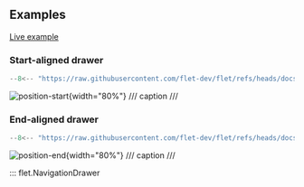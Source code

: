 ## Examples

[Live example](https://flet-controls-gallery.fly.dev/navigation/navigationdrawer)

### Start-aligned drawer

```python
--8<-- "https://raw.githubusercontent.com/flet-dev/flet/refs/heads/docs/fix-links/sdk/python/examples/controls/navigation-drawer/position-start.py"
```

![position-start](https://raw.githubusercontent.com/flet-dev/flet/docs/fix-links/sdk/python/examples/controls/navigation-drawer/media/position-start.gif){width="80%"}
/// caption
///

### End-aligned drawer

```python
--8<-- "https://raw.githubusercontent.com/flet-dev/flet/refs/heads/docs/fix-links/sdk/python/examples/controls/navigation-drawer/position-end.py"
```

![position-end](https://raw.githubusercontent.com/flet-dev/flet/docs/fix-links/sdk/python/examples/controls/navigation-drawer/media/position-end.gif){width="80%"}
/// caption
///

::: flet.NavigationDrawer
